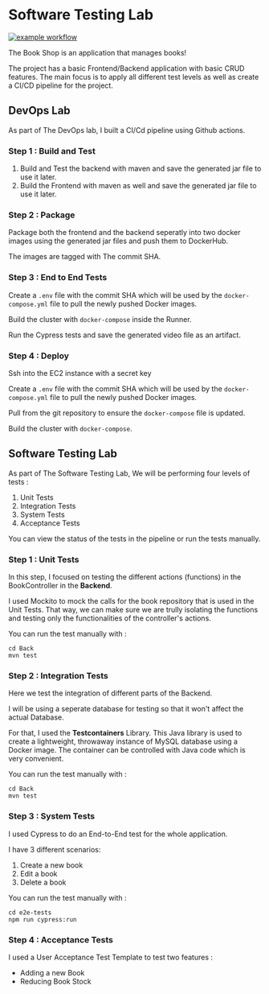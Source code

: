 # Software Testing Lab

[![example workflow](https://github.com/ShathaCodes/SoftwareTestingLab/actions/workflows/maven.yml/badge.svg)](https://github.com/ShathaCodes/SoftwareTestingLab/actions/workflows/maven.yml)

The Book Shop is an application that manages books!

The project has a basic Frontend/Backend application with basic CRUD features. The main focus is to apply all different test levels as well as create a CI/CD pipeline for the project.

## DevOps Lab

As part of The DevOps lab, I built a CI/Cd pipeline using Github actions.

### Step 1 : Build and Test

1.  Build and Test the backend with maven and save the generated jar file to use it later.
2.  Build the Frontend with maven as well and save the generated jar file to use it later.

### Step 2 : Package

Package both the frontend and the backend seperatly into two docker images using the generated jar files and push them to DockerHub.

The images are tagged with The commit SHA. 

### Step 3 : End to End Tests

Create a ``.env`` file with the commit SHA which will be used by the ``docker-compose.yml`` file to pull the newly pushed Docker images.

Build the cluster with ``docker-compose`` inside the Runner.

Run the Cypress tests and save the generated video file as an artifact.

### Step 4 : Deploy

Ssh into the EC2 instance with a secret key

Create a ``.env`` file with the commit SHA which will be used by the ``docker-compose.yml`` file to pull the newly pushed Docker images.

Pull from the git repository to ensure the ``docker-compose`` file is updated.

Build the cluster with ``docker-compose``.

## Software Testing Lab

As part of The Software Testing Lab, We will be performing four levels of tests :

1. Unit Tests
2. Integration Tests
3. System Tests
4. Acceptance Tests

You can view the status of the tests in the pipeline or run the tests manually.

### Step 1 : Unit Tests

In this step, I focused on testing the different actions (functions) in the BookController in the **Backend**.

I used Mockito to mock the calls for the book repository that is used in the Unit Tests. That way, we can make sure we are trully isolating the functions and testing only the functionalities of the controller's actions.

You can run the test manually with :
```
cd Back
mvn test
```

### Step 2 : Integration Tests

Here we test the integration of different parts of the Backend.

I will be using a seperate database for testing so that it won't affect the actual Database. 

For that, I used the **Testcontainers** Library. This Java library is used to create a lightweight, throwaway instance of MySQL database using a Docker image. The container can be controlled with Java code which is very convenient.

You can run the test manually with :
```
cd Back
mvn test
```

### Step 3 : System Tests

I used Cypress to do an End-to-End test for the whole application.

I have 3 different scenarios:

1.  Create a new book
2.  Edit a book
3.  Delete a book

You can run the test manually with :
```
cd e2e-tests
npm run cypress:run
```

### Step 4 : Acceptance Tests

I used a User Acceptance Test Template to test two features : 

- Adding a new Book
- Reducing Book Stock
